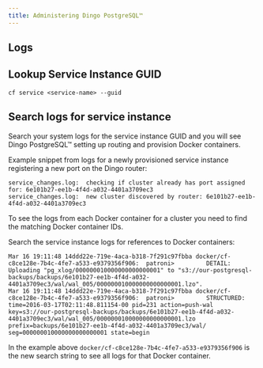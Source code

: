 ```yaml
---
title: Administering Dingo PostgreSQL™
---
```


## Logs

## <a id="lookup-service-guid"></a>Lookup Service Instance GUID

```
cf service <service-name> --guid
```

## <a id="logs-service-id"></a>Search logs for service instance

Search your system logs for the service instance GUID and you will see Dingo PostgreSQL™ setting up routing and provision Docker containers.

Example snippet from logs for a newly provisioned service instance registering a new port on the Dingo router:

```
service_changes.log:  checking if cluster already has port assigned for: 6e101b27-ee1b-4f4d-a032-4401a3709ec3
service_changes.log:  new cluster discovered by router: 6e101b27-ee1b-4f4d-a032-4401a3709ec3
```

To see the logs from each Docker container for a cluster you need to find the matching Docker container IDs.

Search the service instance logs for references to Docker containers:

```
Mar 16 19:11:48 14ddd22e-719e-4aca-b318-7f291c97fbba docker/cf-c8ce128e-7b4c-4fe7-a533-e9379356f906:  patroni>         DETAIL: Uploading "pg_xlog/000000010000000000000001" to "s3://our-postgresql-backups/backups/6e101b27-ee1b-4f4d-a032-4401a3709ec3/wal/wal_005/000000010000000000000001.lzo".
Mar 16 19:11:48 14ddd22e-719e-4aca-b318-7f291c97fbba docker/cf-c8ce128e-7b4c-4fe7-a533-e9379356f906:  patroni>         STRUCTURED: time=2016-03-17T02:11:48.811154-00 pid=231 action=push-wal key=s3://our-postgresql-backups/backups/6e101b27-ee1b-4f4d-a032-4401a3709ec3/wal/wal_005/000000010000000000000001.lzo prefix=backups/6e101b27-ee1b-4f4d-a032-4401a3709ec3/wal/ seg=000000010000000000000001 state=begin
```

In the example above `docker/cf-c8ce128e-7b4c-4fe7-a533-e9379356f906` is the new search string to see all logs for that Docker container.
